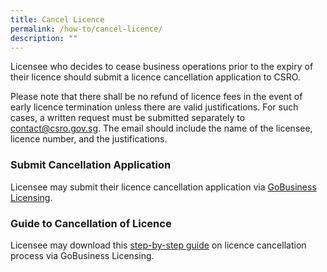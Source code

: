 ```yaml
---
title: Cancel Licence
permalink: /how-to/cancel-licence/
description: ""
---
```

Licensee who decides to cease business operations prior to the expiry of their licence should submit a licence cancellation application to CSRO.

Please note that there shall be no refund of licence fees in the event of early licence termination unless there are valid justifications. For such cases, a written request must be submitted separately to <a href="mailto:contact@csro.gov.sg">contact@csro.gov.sg</a>. The email should include the name of the licensee, licence number, and the justifications. 

### Submit Cancellation Application
Licensee may submit their licence cancellation application via <a href="https://licence1.business.gov.sg/feportal/web/frontier/home">GoBusiness Licensing</a>.

### Guide to Cancellation of Licence
Licensee may download this <a href="/files/Guides/Guide%20to%20Cancellation%20of%20Licence.pdf" download>step-by-step guide</a> on licence cancellation process via GoBusiness Licensing.